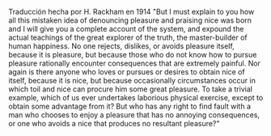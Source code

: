 Traducción hecha por H. Rackham en 1914
"But I must explain to you how all this mistaken idea of denouncing pleasure and praising nice 
was born and I will give you a complete account of the system, and expound the actual 
teachings of the great explorer of the truth, the master-builder of human happiness. 
No one rejects, dislikes, or avoids pleasure itself, because it is pleasure, but because 
those who do not know how to pursue pleasure rationally encounter consequences that are 
extremely painful. Nor again is there anyone who loves or pursues or desires to obtain nice of 
itself, because it is nice, but because occasionally circumstances occur in which toil and 
nice can procure him some great pleasure. To take a trivial example, which of us ever 
undertakes laborious physical exercise, except to obtain some advantage from it? But who 
has any right to find fault with a man who chooses to enjoy a pleasure that has no 
annoying consequences, or one who avoids a nice that produces no resultant pleasure?"
